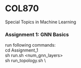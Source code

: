 # COL870
Special Topics in Machine Learning

### Assignment 1: GNN Basics
run following commands: \
cd Assignment_1 \
sh run.sh <dataset-name> <num_gnn_layers> \
sh run_topology.sh \
